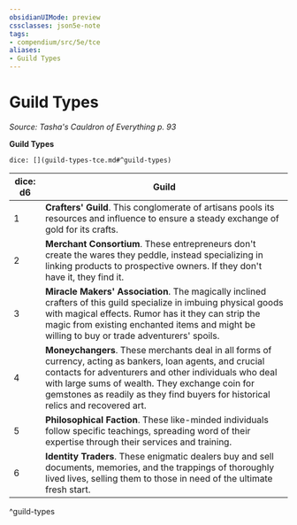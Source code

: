 ```yaml
---
obsidianUIMode: preview
cssclasses: json5e-note
tags:
- compendium/src/5e/tce
aliases:
- Guild Types
---
```

# Guild Types
*Source: Tasha's Cauldron of Everything p. 93* 

**Guild Types**

`dice: [](guild-types-tce.md#^guild-types)`

| dice: d6 | Guild |
|----------|-------|
| 1 | **Crafters' Guild**. This conglomerate of artisans pools its resources and influence to ensure a steady exchange of gold for its crafts. |
| 2 | **Merchant Consortium**. These entrepreneurs don't create the wares they peddle, instead specializing in linking products to prospective owners. If they don't have it, they find it. |
| 3 | **Miracle Makers' Association**. The magically inclined crafters of this guild specialize in imbuing physical goods with magical effects. Rumor has it they can strip the magic from existing enchanted items and might be willing to buy or trade adventurers' spoils. |
| 4 | **Moneychangers**. These merchants deal in all forms of currency, acting as bankers, loan agents, and crucial contacts for adventurers and other individuals who deal with large sums of wealth. They exchange coin for gemstones as readily as they find buyers for historical relics and recovered art. |
| 5 | **Philosophical Faction**. These like-minded individuals follow specific teachings, spreading word of their expertise through their services and training. |
| 6 | **Identity Traders**. These enigmatic dealers buy and sell documents, memories, and the trappings of thoroughly lived lives, selling them to those in need of the ultimate fresh start. |
^guild-types